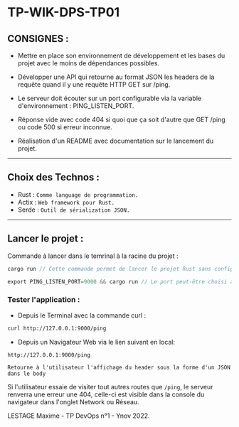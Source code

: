 # TP-WIK-DPS-TP01

## CONSIGNES :

- Mettre en place son environnement de développement et les bases du projet avec le moins de dépendances possibles.
- Développer une API qui retourne au format JSON les headers de la requête quand il y une requête HTTP GET sur /ping.
- Le serveur doit écouter sur un port configurable via la variable d'environnement : PING_LISTEN_PORT.

- Réponse vide avec code 404 si quoi que ça soit d'autre que GET /ping ou code 500 si erreur inconnue.
- Réalisation d'un README avec documentation sur le lancement du projet.

---

## Choix des Technos :

- Rust : `Comme language de programmation.`
- Actix : `Web framework pour Rust.`
- Serde : `Outil de sérialization JSON.`

---

## Lancer le projet :

Commande à lancer dans le temrinal à la racine du projet :

```rs
cargo run // Cette commande permet de lancer le projet Rust sans configurer le port (par défaut 8080).
```

```rs
export PING_LISTEN_PORT=9000 && cargo run // Le port peut-être choisi au lancement de l'app, dans le cas présent on le définit sur 9000.
```

### Tester l'application :

- Depuis le Terminal avec la commande curl :

```txt
curl http://127.0.0.1:9000/ping
```

- Depuis un Navigateur Web via le lien suivant en local:

```txt
http://127.0.0.1:9000/ping
```

`Retourne à l'utilisateur l'affichage du header sous la forme d'un JSON dans le body`

Si l'utilisateur essaie de visiter tout autres routes que `/ping`, le serveur renverra une erreur une 404, celle-ci est visible dans la console du navigateur dans l'onglet Network ou Réseau.

LESTAGE Maxime - TP DevOps n°1 - Ynov 2022.
